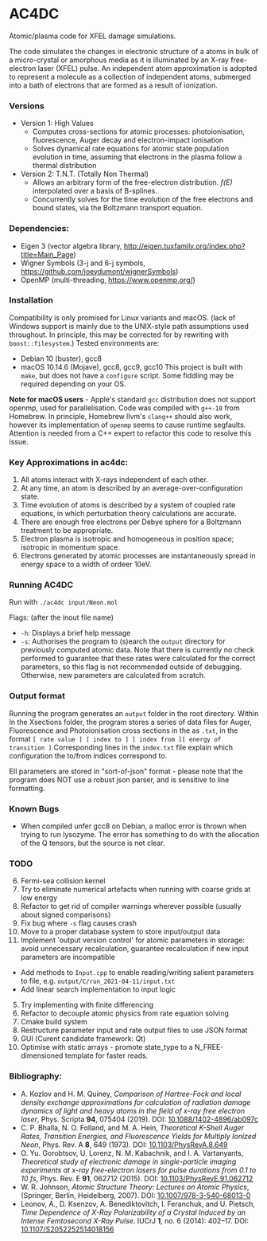 # AC4DC
Atomic/plasma code for XFEL damage simulations.

The code simulates the changes in electronic structure of a atoms in bulk of a micro-crystal or amorphous media as it is illuminated by an X-ray free-electron laser (XFEL) pulse. An independent atom approximation is adopted to represent a molecule as a collection of independent atoms, submerged into a bath of electrons that are formed as a result of ionization.

### Versions

+ Version 1: High Values
  + Computes cross-sections for atomic processes: photoionisation, fluorescence, Auger decay and electron-impact ionisation
  + Solves dynamical rate equations for atomic state population evolution in time, assuming that electrons in the plasma follow a thermal distribution
+ Version 2: T.N.T. (Totally Non Thermal)
  + Allows an arbitrary form of the free-electron distribution. _f(E)_ interpolated over a basis of B-splines.
  + Concurrently solves for the time evolution of the free electrons and bound states, via the Boltzmann transport equation.

### Dependencies:

+ Eigen 3        (vector algebra library, http://eigen.tuxfamily.org/index.php?title=Main_Page)
+ Wigner Symbols (3-j and 6-j symbols, https://github.com/joeydumont/wignerSymbols)
+ OpenMP         (multi-threading, https://www.openmp.org/)

### Installation

Compatibility is only promised for Linux variants and macOS. (lack of Windows support is mainly due to the UNIX-style path assumptions used throughout. In principle, this may be corrected for by rewriting with `boost::filesystem`.)
Tested environments are:
+ Debian 10 (buster), gcc8
+ macOS 10.14.6 (Mojave), gcc8, gcc9, gcc10
This project is built with `make`, but does not have a `configure` script. Some fiddling may be required depending on your OS.

**Note for macOS users**  - Apple's standard `gcc` distribution does not support openmp, used for parallelisation. Code was compiled with `g++-10` from Homebrew. In principle, Homebrew llvm's `clang++` should also work, however its implementation of `openmp` seems to cause runtime segfaults. Attention is needed from a C++ expert to refactor this code to resolve this issue.

### Key Approximations in ac4dc:

1. All atoms interact with X-rays independent of each other.
2. At any time, an atom is described by an average-over-configuration state.
3. Time evolution of atoms is described by a system of coupled rate equations, in which perturbation theory calculations are accurate.
4. There are enough free electrons per Debye sphere for a Boltzmann treatment to be appropriate.
5. Electron plasma is isotropic and homogeneous in position space; isotropic in momentum space.
6. Electrons generated by atomic processes are instantaneously spread in energy space to a width of ordeer 10eV.

### Running AC4DC

Run with
`./ac4dc input/Neon.mol`

Flags: (after the inout file name)
- `-h`: Displays a brief help message
- `-s`: Authorises the program to (s)earch the `output` directory for previously computed atomic data. Note that there is currently no check performed to guarantee that these rates were calculated for the correct parameters, so this flag is not recommended outside of debugging. Otherwise, new parameters are calculated from scratch.

### Output format

Running the program generates an `output` folder in the root directory. Within 
In the Xsections folder, the program stores a series of data files for Auger, Fluorescence and Photoionisation cross sections in the as `.txt`, in the format
`[ rate value ] [ index to ] [ index from ][ energy of transition ]`
Corresponding lines in the `index.txt` file explain which configuration the to/from indices correspond to.

EII parameters are stored in "sort-of-json" format - please note that the program does NOT use a robust json parser, and is sensitive to line formatting.


### Known Bugs

- When compiled unfer gcc8 on Debian, a malloc error is thrown when trying to run lysozyme. The error has something to do with the allocation of the Q tensors, but the source is not clear.

### TODO

6. Fermi-sea collision kernel
1. Try to eliminate numerical artefacts when running with coarse grids at low energy
2. Refactor to get rid of compiler warnings wherever possible (usually about signed comparisons)
2. Fix bug where `-s` flag causes crash
3. Move to a proper database system to store input/output data
4. Implement 'output version control' for atomic parameters in storage: avoid unnecessary recalculation, guarantee recalculation if new input parameters are incompatible
  - Add methods to `Input.cpp` to enable reading/writing salient parameters to file, e.g. `output/C/run_2021-04-11/input.txt`
  - Add linear search implementation to input logic
5. Try implementing with finite differencing
5. Refactor to decouple atomic physics from rate equation solving
6. Cmake build system
7. Restructure parameter input and rate output files to use JSON format
8. GUI (Curent candidate framework: Qt)
3. Optimise with static arrays - promote state_type to a N_FREE-dimensioned template for faster reads.

### Bibliography:

+ A. Kozlov and H. M. Quiney, _Comparison of Hartree-Fock and local density exchange approximations for calculation of radiation damage dynamics of light and heavy atoms in the field of x-ray free electron laser_, Phys. Scripta **94**, 075404 (2019). DOI: [10.1088/1402-4896/ab097c](https://doi.org/10.1088/1402-4896/ab097c)
+ C. P. Bhalla, N. O. Folland, and M. A. Hein, _Theoretical K-Shell Auger Rates, Transition Energies, and Fluorescence Yields for Multiply Ionized Neon_, Phys. Rev. A **8**, 649 (1973). DOI: [10.1103/PhysRevA.8.649](https://doi.org/10.1103/PhysRevA.8.649)
+ O. Yu. Gorobtsov, U. Lorenz, N. M. Kabachnik, and I. A. Vartanyants, _Theoretical study of electronic damage in single-particle imaging experiments at x-ray free-electron lasers for pulse durations from 0.1 to 10 fs_, Phys. Rev. E **91**, 062712 (2015). DOI: [10.1103/PhysRevE.91.062712](https://doi.org/10.1103/PhysRevE.91.062712)
+ W. R. Johnson, _Atomic Structure Theory: Lectures on Atomic Physics_, (Springer, Berlin, Heidelberg, 2007). DOI: [10.1007/978-3-540-68013-0](https://doi.org/10.1007/978-3-540-68013-0)
+ Leonov, A., D. Ksenzov, A. Benediktovitch, I. Feranchuk, and U. Pietsch, _Time Dependence of X-Ray Polarizability of a Crystal Induced by an Intense Femtosecond X-Ray Pulse._ IUCrJ **1**, no. 6 (2014): 402–17. DOI: [10.1107/S2052252514018156](https://doi.org/10.1107/S2052252514018156)
